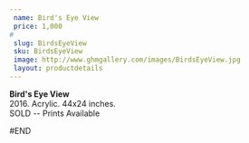 ```yaml
---
 name: Bird's Eye View
 price: 1,000
#
 slug: BirdsEyeView
 sku: BirdsEyeView
 image: http://www.ghmgallery.com/images/BirdsEyeView.jpg
 layout: productdetails
---
```

<strong>Bird's Eye View</strong><br />
 2016. Acrylic. 44x24 inches.<br />
 SOLD -- Prints Available	<br />
 
 
 
 
#END